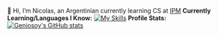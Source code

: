 👋 Hi, I’m Nicolas, an Argentinian currently learning CS at [IPM](https://www.ipm.edu.ar/)
**Currently Learning/Languages I Know:**
[![My Skills](https://skillicons.dev/icons?i=js,html,css,mysql,cpp,arduino,bootstrap,git,codepen,robloxstudio,lua,visualstudio)](https://skillicons.dev)
**Profile Stats:**
[![Geniosoy's GitHub stats](https://github-readme-stats.vercel.app/api?username=geniosoy)](https://github.com/anuraghazra/github-readme-stats)
